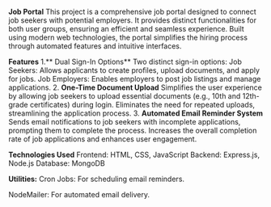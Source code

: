 **Job Portal**
This project is a comprehensive job portal designed to connect job seekers with potential employers. It provides distinct functionalities for both user groups, ensuring an efficient and seamless experience. Built using modern web technologies, the portal simplifies the hiring process through automated features and intuitive interfaces.

**Features**
1.** Dual Sign-In Options**
Two distinct sign-in options:
Job Seekers: Allows applicants to create profiles, upload documents, and apply for jobs.
Job Employers: Enables employers to post job listings and manage applications.
2. **One-Time Document Upload**
Simplifies the user experience by allowing job seekers to upload essential documents (e.g., 10th and 12th-grade certificates) during login.
Eliminates the need for repeated uploads, streamlining the application process.
3. **Automated Email Reminder System**
Sends email notifications to job seekers with incomplete applications, prompting them to complete the process.
Increases the overall completion rate of job applications and enhances user engagement.

**Technologies Used**
Frontend: HTML, CSS, JavaScript
Backend: Express.js, Node.js
Database: MongoDB

**Utilities:**
Cron Jobs: For scheduling email reminders.

NodeMailer: For automated email delivery.
